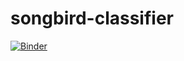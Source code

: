 # songbird-classifier

[![Binder](https://mybinder.org/badge_logo.svg)](https://mybinder.org/v2/gh/wieldsmachete/songbird-classifier/main?filepath=%2Fvoila%2Frender%2FNS_songbird_classifier.ipynb)
